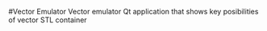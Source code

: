 #Vector Emulator
Vector emulator Qt application that shows key posibilities of vector STL container
